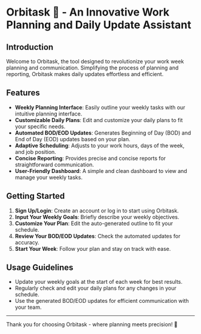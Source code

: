 # Orbitask 🌟 - An Innovative Work Planning and Daily Update Assistant

## Introduction

Welcome to Orbitask, the tool designed to revolutionize your work week planning and communication. Simplifying the process of planning and reporting, Orbitask makes daily updates effortless and efficient.

## Features

- **Weekly Planning Interface**: Easily outline your weekly tasks with our intuitive planning interface.
- **Customizable Daily Plans**: Edit and customize your daily plans to fit your specific needs.
- **Automated BOD/EOD Updates**: Generates Beginning of Day (BOD) and End of Day (EOD) updates based on your plan.
- **Adaptive Scheduling**: Adjusts to your work hours, days of the week, and job position.
- **Concise Reporting**: Provides precise and concise reports for straightforward communication.
- **User-Friendly Dashboard**: A simple and clean dashboard to view and manage your weekly tasks.

## Getting Started

1. **Sign Up/Login**: Create an account or log in to start using Orbitask.
2. **Input Your Weekly Goals**: Briefly describe your weekly objectives.
3. **Customize Your Plan**: Edit the auto-generated outline to fit your schedule.
4. **Review Your BOD/EOD Updates**: Check the automated updates for accuracy.
5. **Start Your Week**: Follow your plan and stay on track with ease.

## Usage Guidelines

- Update your weekly goals at the start of each week for best results.
- Regularly check and edit your daily plans for any changes in your schedule.
- Use the generated BOD/EOD updates for efficient communication with your team.

---

Thank you for choosing Orbitask - where planning meets precision! 🌟
